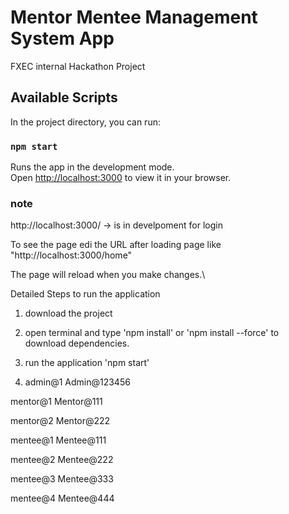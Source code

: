 # Mentor Mentee Management System App

FXEC internal Hackathon Project

## Available Scripts

In the project directory, you can run:

### `npm start`

Runs the app in the development mode.\
Open [http://localhost:3000](http://localhost:3000) to view it in your browser.

### note

http://localhost:3000/ -> is in develpoment for login 

To see the page edi the URL after loading page like "http://localhost:3000/home"

The page will reload when you make changes.\

Detailed Steps to run the application

1. download the project
2. open terminal and type 'npm install' or 'npm install --force' to \
download dependencies.
3. run the application 'npm start'

4. admin@1
Admin@123456

mentor@1
Mentor@111

mentor@2
Mentor@222

mentee@1
Mentee@111

	
mentee@2
Mentee@222

mentee@3
Mentee@333

mentee@4
Mentee@444
        